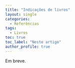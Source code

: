 ```yaml
---
title: "Indicações de livros"
layout: single
categories:
  - Referências
tags:
  - Livros
toc: true
toc_label: "Neste artigo"
author_profile: true
---
```

Em breve.
